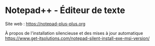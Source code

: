 # Notepad++ - Éditeur de texte

Site web : https://notepad-plus-plus.org

À propos de l'installation silencieuse et des mises à jour automatique
https://www.get-itsolutions.com/notepad-silent-install-exe-msi-version/
